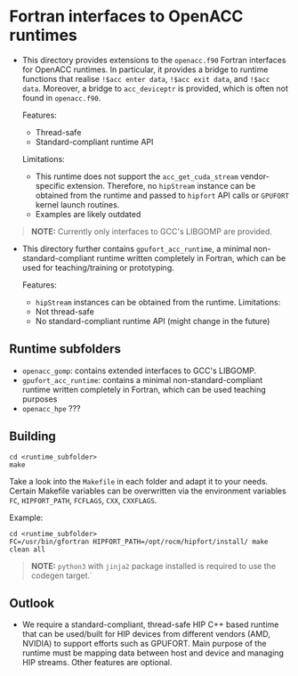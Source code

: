 # Fortran interfaces to OpenACC runtimes

* This directory provides extensions to the `openacc.f90` Fortran
  interfaces for OpenACC runtimes.
  In particular, it provides a bridge to runtime functions that
  realise `!$acc enter data`, `!$acc exit data`, and `!$acc data`.
  Moreover, a bridge to `acc_deviceptr` is provided, which
  is often not found in `openacc.f90`.
 
  Features:
  * Thread-safe
  * Standard-compliant runtime API
 
  Limitations:
  * This runtime does not support the `acc_get_cuda_stream` vendor-specific extension.
    Therefore, no `hipStream` instance can be obtained from the runtime and passed to 
    `hipfort` API calls or `GPUFORT` kernel launch routines.
  * Examples are likely outdated 

> **NOTE:** Currently only interfaces to GCC's LIBGOMP are provided.

* This directory further contains `gpufort_acc_runtime`, a minimal non-standard-compliant runtime written completely
  in Fortran, which can be used for teaching/training or prototyping.
  
  Features:
  * `hipStream` instances can be obtained from the runtime.
  Limitations:
  * Not thread-safe
  * No standard-compliant runtime API (might change in the future) 

## Runtime subfolders

* `openacc_gomp`: contains extended interfaces to GCC's LIBGOMP.
* `gpufort_acc_runtime`: contains a minimal non-standard-compliant runtime written 
  completely in Fortran, which can be used teaching purposes
* `openacc_hpe` ???

## Building

```
cd <runtime_subfolder>
make
```

Take a look into the `Makefile` in each folder and adapt it to your needs.
Certain Makefile variables can be overwritten via the environment variables  
`FC`, `HIPFORT_PATH`, `FCFLAGS`, `CXX`, `CXXFLAGS`.

Example:

```
cd <runtime_subfolder>
FC=/usr/bin/gfortran HIPFORT_PATH=/opt/rocm/hipfort/install/ make clean all
```

> **NOTE:** `python3` with `jinja2` package installed is required to use the codegen target.`

## Outlook

* We require a standard-compliant, thread-safe HIP C++ based runtime that can
  be used/built for HIP devices from different vendors (AMD, NVIDIA) to
  support efforts such as GPUFORT. Main purpose of the runtime must be
  mapping data between host and device and managing HIP streams.
  Other features are optional.
